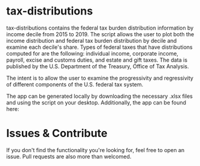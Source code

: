 # tax-distributions
tax-distributions contains the federal tax burden distribution information by income decile from 2015 to 2019. The script allows the user to plot both the income distribution and federal tax burden distribution by decile and examine each decile's share. Types of federal taxes that have distributions computed for are the following: individual income, corporate income, payroll, excise and customs duties, and estate and gift taxes. The data is published by the U.S. Department of the Treasury, Office of Tax Analysis. 

The intent is to allow the user to examine the progressivity and regressivity of different components of the U.S. federal tax system.

The app can be generated locally by downloading the necessary .xlsx files and using the script on your desktop. Additionally, the app can be found here:


# Issues & Contribute
If you don't find the functionality you're looking for, feel free to open an issue. Pull requests are also more than welcomed. 
